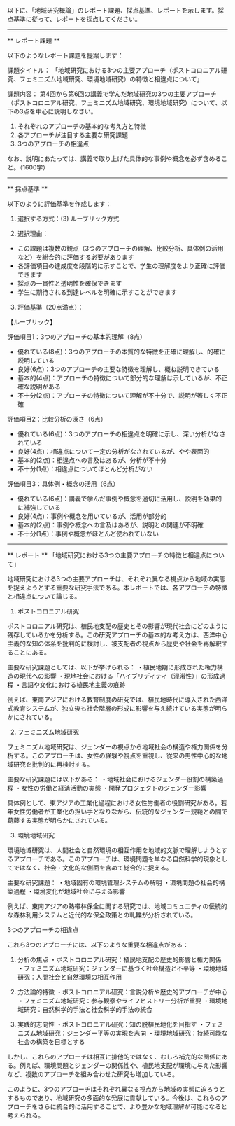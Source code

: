 以下に、「地域研究概論」のレポート課題、採点基準、レポートを示します。採点基準に従って、レポートを採点してください。

---------------------------------------
** レポート課題 **

以下のようなレポート課題を提案します：

課題タイトル：
「地域研究における3つの主要アプローチ（ポストコロニアル研究、フェミニズム地域研究、環境地域研究）の特徴と相違点について」

課題内容：
第4回から第6回の講義で学んだ地域研究の3つの主要アプローチ（ポストコロニアル研究、フェミニズム地域研究、環境地域研究）について、以下の3点を中心に説明しなさい。

1. それぞれのアプローチの基本的な考え方と特徴
2. 各アプローチが注目する主要な研究課題
3. 3つのアプローチの相違点

なお、説明にあたっては、講義で取り上げた具体的な事例や概念を必ず含めること。（1600字）

---------------------------------------
** 採点基準 **

以下のように評価基準を作成します：

1. 選択する方式：(3) ルーブリック方式

2. 選択理由：
- この課題は複数の観点（3つのアプローチの理解、比較分析、具体例の活用など）を総合的に評価する必要があります
- 各評価項目の達成度を段階的に示すことで、学生の理解度をより正確に評価できます
- 採点の一貫性と透明性を確保できます
- 学生に期待される到達レベルを明確に示すことができます

3. 評価基準（20点満点）：

【ルーブリック】

評価項目1：3つのアプローチの基本的理解（8点）
- 優れている(8点)：3つのアプローチの本質的な特徴を正確に理解し、的確に説明している
- 良好(6点)：3つのアプローチの主要な特徴を理解し、概ね説明できている
- 基本的(4点)：アプローチの特徴について部分的な理解は示しているが、不正確な説明がある
- 不十分(2点)：アプローチの特徴について理解が不十分で、説明が著しく不正確

評価項目2：比較分析の深さ（6点）
- 優れている(6点)：3つのアプローチの相違点を明確に示し、深い分析がなされている
- 良好(4点)：相違点について一定の分析がなされているが、やや表面的
- 基本的(2点)：相違点への言及はあるが、分析が不十分
- 不十分(1点)：相違点についてほとんど分析がない

評価項目3：具体例・概念の活用（6点）
- 優れている(6点)：講義で学んだ事例や概念を適切に活用し、説明を効果的に補強している
- 良好(4点)：事例や概念を用いているが、活用が部分的
- 基本的(2点)：事例や概念への言及はあるが、説明との関連が不明確
- 不十分(1点)：事例や概念がほとんど使われていない

---------------------------------------
** レポート **
「地域研究における3つの主要アプローチの特徴と相違点について」

地域研究における3つの主要アプローチは、それぞれ異なる視点から地域の実態を捉えようとする重要な研究手法である。本レポートでは、各アプローチの特徴と相違点について論じる。

1. ポストコロニアル研究

ポストコロニアル研究は、植民地支配の歴史とその影響が現代社会にどのように残存しているかを分析する。この研究アプローチの基本的な考え方は、西洋中心主義的な知の体系を批判的に検討し、被支配者の視点から歴史や社会を再解釈することにある。

主要な研究課題としては、以下が挙げられる：
・植民地期に形成された権力構造の現代への影響
・現地社会における「ハイブリディティ（混淆性）」の形成過程
・言語や文化における植民地主義の痕跡

例えば、東南アジアにおける教育制度の研究では、植民地時代に導入された西洋式教育システムが、独立後も社会階層の形成に影響を与え続けている実態が明らかにされている。

2. フェミニズム地域研究

フェミニズム地域研究は、ジェンダーの視点から地域社会の構造や権力関係を分析する。このアプローチは、女性の経験や視点を重視し、従来の男性中心的な地域研究を批判的に再検討する。

主要な研究課題には以下がある：
・地域社会におけるジェンダー役割の構築過程
・女性の労働と経済活動の実態
・開発プロジェクトのジェンダー影響

具体例として、東アジアの工業化過程における女性労働者の役割研究がある。若年女性労働者が工業化の担い手となりながら、伝統的なジェンダー規範との間で葛藤する実態が明らかにされている。

3. 環境地域研究

環境地域研究は、人間社会と自然環境の相互作用を地域的文脈で理解しようとするアプローチである。このアプローチは、環境問題を単なる自然科学的現象としてではなく、社会・文化的な側面を含めて総合的に捉える。

主要な研究課題：
・地域固有の環境管理システムの解明
・環境問題の社会的構築過程
・環境変化が地域社会に与える影響

例えば、東南アジアの熱帯林保全に関する研究では、地域コミュニティの伝統的な森林利用システムと近代的な保全政策との軋轢が分析されている。

3つのアプローチの相違点

これら3つのアプローチには、以下のような重要な相違点がある：

1. 分析の焦点
・ポストコロニアル研究：植民地支配の歴史的影響と権力関係
・フェミニズム地域研究：ジェンダーに基づく社会構造と不平等
・環境地域研究：人間社会と自然環境の相互作用

2. 方法論的特徴
・ポストコロニアル研究：言説分析や歴史的アプローチが中心
・フェミニズム地域研究：参与観察やライフヒストリー分析が重要
・環境地域研究：自然科学的手法と社会科学的手法の統合

3. 実践的志向性
・ポストコロニアル研究：知の脱植民地化を目指す
・フェミニズム地域研究：ジェンダー平等の実現を志向
・環境地域研究：持続可能な社会の構築を目標とする

しかし、これらのアプローチは相互に排他的ではなく、むしろ補完的な関係にある。例えば、環境問題とジェンダーの関係性や、植民地支配が環境に与えた影響など、複数のアプローチを組み合わせた研究も増加している。

このように、3つのアプローチはそれぞれ異なる視点から地域の実態に迫ろうとするものであり、地域研究の多面的な発展に貢献している。今後は、これらのアプローチをさらに統合的に活用することで、より豊かな地域理解が可能になると考えられる。

